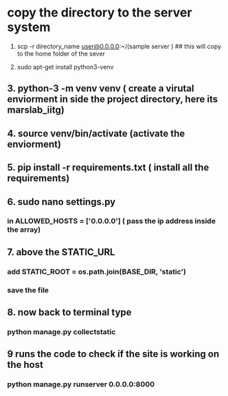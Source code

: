 #  copy the directory to the server system

 1. scp -r directory_name  user@0.0.0.0:~/(sample server ) ## this will copy to the home folder of the sever

 2. sudo apt-get install python3-venv
## 3. python-3 -m venv venv ( create a virutal enviorment in side the project directory, here its marslab_iitg)
## 4. source venv/bin/activate (activate the enviorment)
## 5. pip install -r requirements.txt ( install all the requirements)
## 6. sudo nano settings.py 
### in ALLOWED_HOSTS = ['0.0.0.0'] ( pass the ip address inside the array)
## 7. above the STATIC_URL
###  add STATIC_ROOT = os.path.join(BASE_DIR, 'static') 
### save the file

## 8. now back to terminal type 
### python manage.py collectstatic
## 9 runs the code to check if the site is working on the host 
### python manage.py runserver 0.0.0.0:8000



